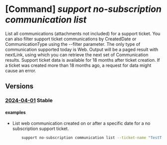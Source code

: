 # [Command] _support no-subscription communication list_

List all communications (attachments not included) for a support ticket.  You can also filter support ticket communications by CreatedDate or CommunicationType using the --filter parameter. The only type of communication supported today is Web. Output will be a paged result with nextLink, using which you can retrieve the next set of Communication results.  Support ticket data is available for 18 months after ticket creation. If a ticket was created more than 18 months ago, a request for data might cause an error.

## Versions

### [2024-04-01](/Resources/mgmt-plane/L3Byb3ZpZGVycy9taWNyb3NvZnQuc3VwcG9ydC9zdXBwb3J0dGlja2V0cy97fS9jb21tdW5pY2F0aW9ucw==/2024-04-01.xml) **Stable**

<!-- mgmt-plane /providers/microsoft.support/supporttickets/{}/communications 2024-04-01 -->

#### examples

- List web communication created on or after a specific date for a no subscription support ticket.
    ```bash
        support no-subscription communication list --ticket-name "TestTicketName" --filter "CreatedDate ge 2024-01-01"
    ```
